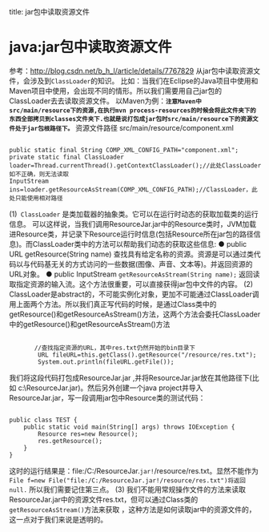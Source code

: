 title: jar包中读取资源文件 

#  java:jar包中读取资源文件 
参考：http://blog.csdn.net/b_h_l/article/details/7767829
从jar包中读取资源文件，会涉及到` ClassLoader `的知识。
比如：当我们在Eclipse的Java项目中使用和Maven项目中使用，会出现不同的情形。所以我们需要用自己jar包的ClassLoader去去读取资源文件。
以Maven为例：**` 注意Maven中src/main/resource下的资源,在执行mvn process-resources的时候会将此文件夹下的东西全部拷贝到classes文件夹下.也就是说打包成jar包时src/main/resource下的资源文件处于jar包根路径下。 `**
资源文件路径 src/main/resource/component.xml
```

public static final String COMP_XML_CONFIG_PATH="component.xml";
private static final ClassLoader loader=Thread.currentThread().getContextClassLoader();//此处ClassLoader如不正确，则无法读取
InputStream  ins=loader.getResourceAsStream(COMP_XML_CONFIG_PATH);//ClassLoader，此处只能使用相对路径 

```

(1)`  ClassLoader ` 是类加载器的抽象类。它可以在运行时动态的获取加载类的运行信息。 可以这样说，当我们调用ResourceJar.jar中的Resource类时，JVM加载进Resource类，并记录下Resource运行时信息(包括Resource所在jar包的路径信息)。而ClassLoader类中的方法可以帮助我们动态的获取这些信息:
● public URL getResource(String name) 
 查找具有给定名称的资源。资源是可以通过类代码以与代码基无关的方式访问的一些数据(图像、声音、文本等)。并返回资源的URL对象。
● public InputStream ` getResourceAsStream(String name); ` 
 返回读取指定资源的输入流。这个方法很重要，可以直接获得jar包中文件的内容。
(2) ClassLoader是abstract的，不可能实例化对象，更加不可能通过ClassLoader调用上面两个方法。所以我们真正写代码的时候，是通过Class类中的getResource()和getResourceAsStream()方法，这两个方法会委托ClassLoader中的getResource()和getResourceAsStream()方法 
```

       //查找指定资源的URL，其中res.txt仍然开始的bin目录下     
        URL fileURL=this.getClass().getResource("/resource/res.txt");     
        System.out.println(fileURL.getFile());

```  
我们将这段代码打包成ResourceJar.jar ,并将ResourceJar.jar放在其他路径下(比如 c:\ResourceJar.jar)。然后另外创建一个java project并导入ResourceJar.jar，写一段调用jar包中Resource类的测试代码：
```

public class TEST {    
    public static void main(String[] args) throws IOException {    
        Resource res=new Resource();    
        res.getResource();    
    }    
} 

```   
这时的运行结果是：file:/C:/ResourceJar.` jar! `/resource/res.txt。显然不能作为` File f=new File("file:/C:/ResourceJar.jar!/resource/res.txt")将返回null. `
所以我们需要记住第三点。
(3) 我们不能用常规操作文件的方法来读取ResourceJar.jar中的资源文件res.txt，但可以通过Class类的` getResourceAsStream() `方法来获取 ，这种方法是如何读取jar中的资源文件的，这一点对于我们来说是透明的。